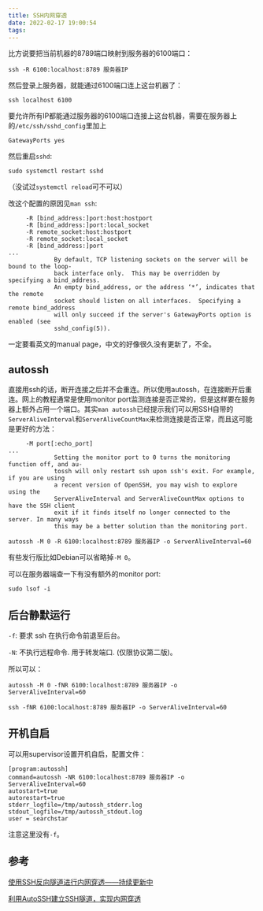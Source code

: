 ```yaml
---
title: SSH内网穿透
date: 2022-02-17 19:00:54
tags:
---
```


比方说要把当前机器的8789端口映射到服务器的6100端口：

```shell
ssh -R 6100:localhost:8789 服务器IP
```

然后登录上服务器，就能通过6100端口连上这台机器了：

```shell
ssh localhost 6100
```

要允许所有IP都能通过服务器的6100端口连接上这台机器，需要在服务器上的`/etc/ssh/sshd_config`里加上

```
GatewayPorts yes
```

然后重启`sshd`:

```shell
sudo systemctl restart sshd
```

（没试过`systemctl reload`可不可以）

改这个配置的原因见`man ssh`:

```text
     -R [bind_address:]port:host:hostport
     -R [bind_address:]port:local_socket
     -R remote_socket:host:hostport
     -R remote_socket:local_socket
     -R [bind_address:]port
...
             By default, TCP listening sockets on the server will be bound to the loop‐
             back interface only.  This may be overridden by specifying a bind_address.
             An empty bind_address, or the address ‘*’, indicates that the remote
             socket should listen on all interfaces.  Specifying a remote bind_address
             will only succeed if the server's GatewayPorts option is enabled (see
             sshd_config(5)).
```

一定要看英文的manual page，中文的好像很久没有更新了，不全。

## autossh

直接用ssh的话，断开连接之后并不会重连。所以使用autossh，在连接断开后重连。网上的教程通常是使用monitor port监测连接是否正常的，但是这样要在服务器上额外占用一个端口。其实`man autossh`已经提示我们可以用SSH自带的`ServerAliveInterval`和`ServerAliveCountMax`来检测连接是否正常，而且这可能是更好的方法：

```text
     -M port[:echo_port]
...
             Setting the monitor port to 0 turns the monitoring function off, and au‐
             tossh will only restart ssh upon ssh's exit. For example, if you are using
             a recent version of OpenSSH, you may wish to explore using the
             ServerAliveInterval and ServerAliveCountMax options to have the SSH client
             exit if it finds itself no longer connected to the server. In many ways
             this may be a better solution than the monitoring port.
```

```shell
autossh -M 0 -R 6100:localhost:8789 服务器IP -o ServerAliveInterval=60
```

有些发行版比如Debian可以省略掉`-M 0`。

可以在服务器端查一下有没有额外的monitor port:

```shell
sudo lsof -i
```

## 后台静默运行

`-f`: 要求 ssh 在执行命令前退至后台。

`-N`: 不执行远程命令. 用于转发端口. (仅限协议第二版)。

所以可以：

```shell
autossh -M 0 -fNR 6100:localhost:8789 服务器IP -o ServerAliveInterval=60
```

```shell
ssh -fNR 6100:localhost:8789 服务器IP -o ServerAliveInterval=60
```

## 开机自启

可以用supervisor设置开机自启，配置文件：

```
[program:autossh]
command=autossh -NR 6100:localhost:8789 服务器IP -o ServerAliveInterval=60
autostart=true
autorestart=true
stderr_logfile=/tmp/autossh_stderr.log
stdout_logfile=/tmp/autossh_stdout.log
user = searchstar
```

注意这里没有`-f`。

## 参考

[使用SSH反向隧道进行内网穿透——持续更新中](https://blog.csdn.net/jiangbenchu/article/details/84438959)

[利用AutoSSH建立SSH隧道，实现内网穿透](https://zhuanlan.zhihu.com/p/112227542)
